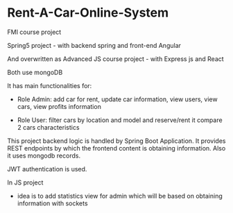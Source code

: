 # Rent-A-Car-Online-System
FMI course project 

Spring5 project - with backend spring and front-end Angular

And overwritten as Advanced JS course project - with Express js and React

Both use mongoDB

It has main functionalities for:

- Role Admin:
add car for rent, update car information, 
view users, view cars, view profits information

- Role User:
filter cars by location and model and reserve/rent it
compare 2 cars characteristics

This project backend logic is handled by Spring Boot Application. It provides REST endpoints by which the frontend content is obtaining information. Also it uses mongodb records.

JWT authentication is used.

In JS project 
- idea is to add statistics view for admin which will be based on obtaining information with sockets
